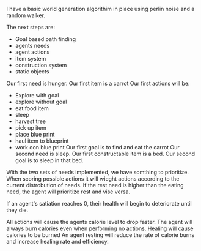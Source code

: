 I have a basic world generation algorithim in place using perlin noise and a random walker.

The next steps are:
- Goal based path finding
- agents needs
- agent actions
- item system
- construction system
- static objects

Our first need is hunger.
Our first item is a carrot
Our first actions will be:
- Explore with goal
- explore without goal
- eat food item
- sleep
- harvest tree
- pick up item
- place blue print
- haul item to blueprint
- work oon blue print
Our first goal is to find and eat the carrot
Our second need is sleep.
Our first constructable item is a bed.
Our second goal is to sleep in that bed.

With the two sets of needs implemented, we have somthing to prioritize.
When scoring possible actions it will wieght actions according to the current distrobution of needs. If the rest need is higher than the eating need, the agent will prioritize rest and vise versa.

If an agent's satiation reaches 0, their health will begin to deteriorate until they die.

All actions will cause the agents calorie level to drop faster.
The agent will always burn calories even when performing no actions.
Healing will cause calories to be burned
An agent resting will reduce the rate of calorie burns and increase healing rate and efficiency.

